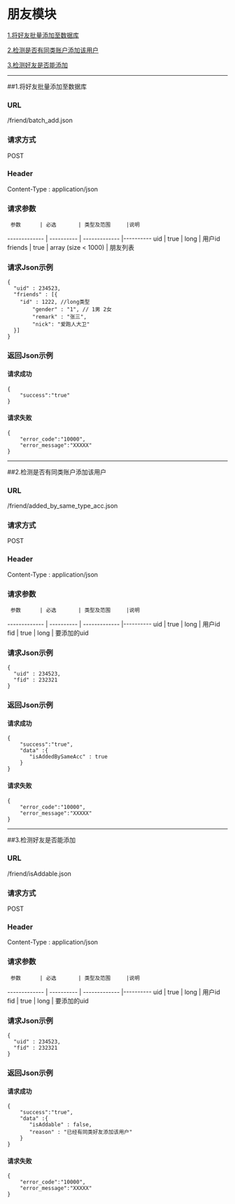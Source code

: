 # 朋友模块 

[1.将好友批量添加至数据库](#1)

[2.检测是否有同类账户添加该用户](#2)

[3.检测好友是否能添加](#3)

---
##<a id="1">1.将好友批量添加至数据库</a>

### URL
/friend/batch_add.json

### 请求方式
POST

### Header
Content-Type : application/json

### 请求参数
     参数      | 必选 	    | 类型及范围     |说明
-------------  | ---------- | -------------  |---------- 
uid            | true	    | long          | 用户id
friends        | true	    | array (size < 1000)        | 朋友列表 

### 请求Json示例
	{ 
	  "uid" : 234523,
	  "friends" : [{
	    "id" : 1222, //long类型
      	    "gender" : "1", // 1男 2女  
            "remark" : "张三",
      	    "nick": "爱跑人大卫"
	  }]
	}

### 返回Json示例
#### 请求成功
	{
		"success":"true"
	}

#### 请求失败
	{
		"error_code":"10000",
		"error_message":"XXXXX"
	}

---
##<a id="2">2.检测是否有同类账户添加该用户</a>

### URL
/friend/added_by_same_type_acc.json

### 请求方式
POST

### Header
Content-Type : application/json

### 请求参数
     参数      | 必选 	    | 类型及范围     |说明
-------------  | ---------- | -------------  |---------- 
uid            | true	    | long           | 用户id
fid            | true	    | long           | 要添加的uid

### 请求Json示例
	{ 
	  "uid" : 234523,
	  "fid" : 232321
	}

### 返回Json示例
#### 请求成功
	{
		"success":"true",
		"data" :{
		   "isAddedBySameAcc" : true
		}
	}

#### 请求失败
	{
		"error_code":"10000",
		"error_message":"XXXXX"
	}

---
##<a id="3">3.检测好友是否能添加</a>

### URL
/friend/isAddable.json

### 请求方式
POST

### Header
Content-Type : application/json

### 请求参数
     参数      | 必选 	    | 类型及范围     |说明
-------------  | ---------- | -------------  |---------- 
uid            | true	    | long           | 用户id
fid            | true	    | long           | 要添加的uid

### 请求Json示例
	{ 
	  "uid" : 234523,
	  "fid" : 232321
	}

### 返回Json示例
#### 请求成功
	{
		"success":"true",
		"data" :{
		   "isAddable" : false,
		   "reason" : "已经有同类好友添加该用户"
		}
	}

#### 请求失败
	{
		"error_code":"10000",
		"error_message":"XXXXX"
	}
